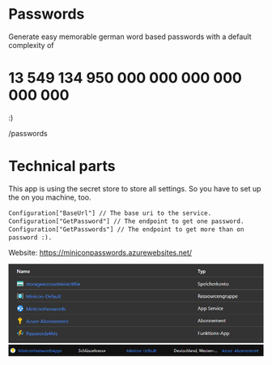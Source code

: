 # Passwords

Generate easy memorable german word based passwords with a default complexity of

# 13 549 134 950 000 000 000 000 000 000


:)

/passwords

# Technical parts

This app is using the secret store to store all settings. So you have to set up the on you machine, too.

```
Configuration["BaseUrl"] // The base uri to the service.
Configuration["GetPassword"] // The endpoint to get one password.
Configuration["GetPasswords"] // The endpoint to get more than on password :).
```

Website: https://miniconpasswords.azurewebsites.net/

![Azure Setup](https://github.com/nikolausm/Passwords/blob/master/azure.PNG)
![Azure Secure](https://github.com/nikolausm/Passwords/blob/master/azure_secure.PNG)

